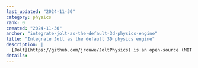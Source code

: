```yaml
---
last_updated: "2024-11-30"
category: physics
rank: 0
created: "2024-11-30"
anchor: "integrate-jolt-as-the-default-3d-physics-engine"
title: "Integrate Jolt as the default 3D physics engine"
description: |
  [Jolt](https://github.com/jrouwe/JoltPhysics) is an open-source (MIT licensed) modern, multi core friendly rigid body physics and collision detection library, tailor-made for video games. We want to make it available to users by default, the current GodotPhysics 3D engine would still be available as an option.
details:
---
```

